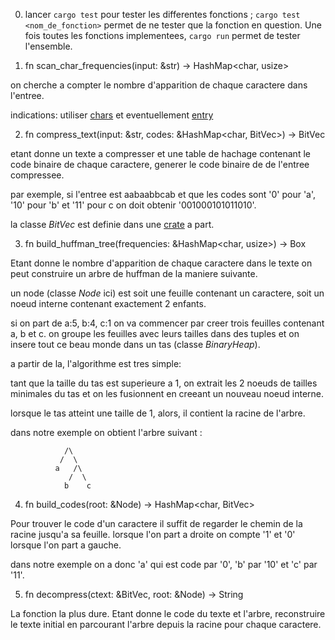 0) lancer `cargo test` pour tester les differentes fonctions ;
   `cargo test <nom_de_fonction>` permet de ne tester que la fonction en question.
   Une fois toutes les fonctions implementees, `cargo run` permet de tester l'ensemble.

1) fn scan_char_frequencies(input: &str) -> HashMap<char, usize>

on cherche a compter le nombre d'apparition de chaque caractere dans l'entree.

indications: utiliser [chars](https://doc.rust-lang.org/stable/std/primitive.str.html#method.chars)
et eventuellement [entry](https://doc.rust-lang.org/stable/std/collections/hash_map/struct.HashMap.html#method.entry)

2) fn compress_text(input: &str, codes: &HashMap<char, BitVec>) -> BitVec

etant donne un texte a compresser et une table de hachage contenant le code binaire de chaque caractere,
generer le code binaire de de l'entree compressee.

par exemple, si l'entree est aabaabbcab et que les codes sont '0' pour 'a', '10' pour 'b' et '11' pour c
on doit obtenir '001000101011010'.

la classe *BitVec* est definie dans une [crate](https://docs.rs/bitvec) a part.


3) fn build_huffman_tree(frequencies: &HashMap<char, usize>) -> Box<Node>

Etant donne le nombre d'apparition de chaque caractere dans le texte on peut construire
un arbre de huffman de la maniere suivante.

un node (classe *Node* ici) est soit une feuille contenant un caractere, soit un noeud interne
contenant exactement 2 enfants.

si on part de a:5, b:4, c:1 on va commencer par creer trois feuilles contenant a, b et c.
on groupe les feuilles avec leurs tailles dans des tuples et on insere tout ce beau monde
dans un tas (classe *BinaryHeap*).

a partir de la, l'algorithme est tres simple:

tant que la taille du tas est superieure a 1, on extrait les 2 noeuds de tailles minimales du tas
et on les fusionnent en creeant un nouveau noeud interne.

lorsque le tas atteint une taille de 1, alors, il contient la racine de l'arbre.

dans notre exemple on obtient l'arbre suivant :

```
            /\
           /  \
          a   /\
             /  \
            b    c
```


4) fn build_codes(root: &Node) -> HashMap<char, BitVec>

Pour trouver le code d'un caractere il suffit de regarder le chemin de la racine jusqu'a
sa feuille. lorsque l'on part a droite on compte '1' et '0' lorsque l'on part a gauche.

dans notre exemple on a donc 'a' qui est code par '0', 'b' par '10' et 'c' par '11'.


5) fn decompress(ctext: &BitVec, root: &Node) -> String

La fonction la plus dure. Etant donne le code du texte et l'arbre, reconstruire le texte
initial en parcourant l'arbre depuis la racine pour chaque caractere.
